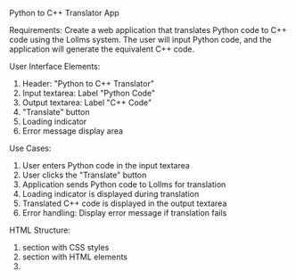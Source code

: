 Python to C++ Translator App

Requirements:
Create a web application that translates Python code to C++ code using the Lollms system. The user will input Python code, and the application will generate the equivalent C++ code.

User Interface Elements:
1. Header: "Python to C++ Translator"
2. Input textarea: Label "Python Code"
3. Output textarea: Label "C++ Code"
4. "Translate" button
5. Loading indicator
6. Error message display area

Use Cases:
1. User enters Python code in the input textarea
2. User clicks the "Translate" button
3. Application sends Python code to Lollms for translation
4. Loading indicator is displayed during translation
5. Translated C++ code is displayed in the output textarea
6. Error handling: Display error message if translation fails

HTML Structure:
1. <head> section with CSS styles
2. <body> section with HTML elements
3. <script> section with JavaScript code

CSS Styling:
1. Responsive layout
2. Styling for textareas, button, and error message
3. Loading indicator animation

JavaScript Functionality:
1. Event listener for "Translate" button
2. Function to send Python code to Lollms
3. Function to update UI with translated C++ code
4. Error handling and display
5. Loading indicator control

Lollms Integration:
1. API endpoint for code translation
2. Request handling
3. Response parsing